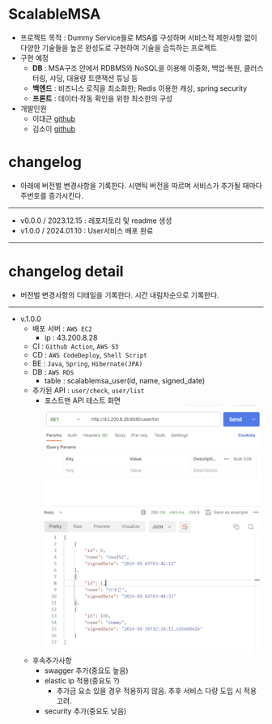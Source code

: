 # ScalableMSA
- 프로젝트 목적 : Dummy Service들로 MSA를 구성하며 서비스적 제한사항 없이 다양한 기술들을 높은 완성도로 구현하여 기술을 습득하는 프로젝트
- 구현 예정
  - **DB** : MSA구조 안에서 RDBMS와 NoSQL을 이용해 이중화, 백업·복원, 클러스터링, 샤딩, 대용량 트랜잭션 튜닝 등
  - **백엔드** : 비즈니스 로직을 최소화한; Redis 이용한 캐싱, spring security
  - **프론트** : 데이터·작동 확인을 위한 최소한의 구성
- 개발인원
  - 이대근 [github](https://github.com/DGUN52)
  - 김소이 [github](https://github.com/soy9)


# changelog
- 아래에 버전벌 변경사항을 기록한다. 시맨틱 버전을 따르며 서비스가 추가될 때마다 주번호를 증가시킨다.
----
- v0.0.0 / 2023.12.15 : 레포지토리 및 readme 생성 
- v1.0.0 / 2024.01.10 : User서비스 배포 완료
----

# changelog detail
- 버전벌 변경사항의 디테일을 기록한다. 시간 내림차순으로 기록한다.
----
- v.1.0.0
  - 배포 서버 : `AWS EC2` 
    - ip : 43.200.8.28
  - CI : `Github Action`, `AWS S3`
  - CD : `AWS CodeDeploy`, `Shell Script`
  - BE : `Java`, `Spring`, `Hibernate(JPA)`
  - DB : `AWS RDS`
    - table : scalablemsa_user(id, name, signed_date) 
  - 추가된 API :  `user/check`, `user/list`
    - 포스트맨 API 테스트 화면![img.png](ReadmeResource/img.png)
  - 후속추가사항
    - swagger 추가(중요도 높음)
    - elastic ip 적용(중요도 ?)
      - 추가금 요소 있을 경우 적용하지 않음. 추후 서비스 다량 도입 시 적용 고려.
    - security 추가(중요도 낮음)

